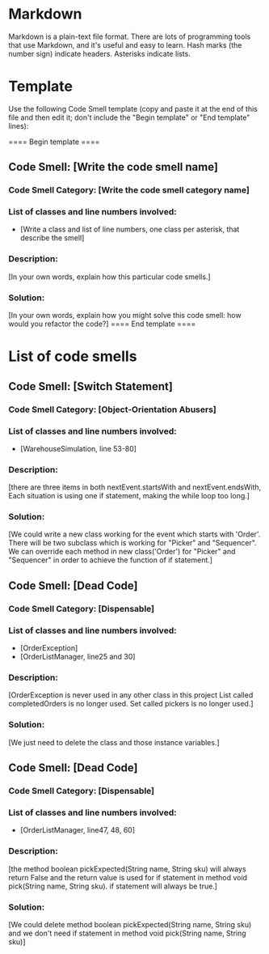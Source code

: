# Markdown

Markdown is a plain-text file format. There are lots of programming tools that use Markdown, and it's useful and
easy to learn. Hash marks (the number sign) indicate headers. Asterisks indicate lists.

# Template

Use the following Code Smell template (copy and paste it at the end of this file and then edit it; don't include the "Begin template" or "End template" lines):

==== Begin template ====
## Code Smell: [Write the code smell name]

### Code Smell Category: [Write the code smell category name]

### List of classes and line numbers involved:

* [Write a class and list of line numbers, one class per asterisk, that describe the smell]

### Description:

[In your own words, explain how this particular code smells.]

### Solution:

[In your own words, explain how you might solve this code smell:
how would you refactor the code?]
==== End template ====

# List of code smells
## Code Smell: [Switch Statement]

### Code Smell Category: [Object-Orientation Abusers]

### List of classes and line numbers involved:

* [WarehouseSimulation, line 53-80]

### Description:

[there are three items in both nextEvent.startsWith and nextEvent.endsWith, Each situation is using one if statement,
making the while loop too long.]

### Solution:

[We could write a new class working for the event which starts with 'Order'.
There will be two subclass which is working for "Picker" and "Sequencer".
We can override each method in new class('Order') for "Picker" and "Sequencer"
in order to achieve the function of if statement.]

## Code Smell: [Dead Code]

### Code Smell Category: [Dispensable]

### List of classes and line numbers involved:

* [OrderException]
* [OrderListManager, line25 and 30]

### Description:

[OrderException is never used in any other class in this project
List<PickerOrderList> called completedOrders is no longer used.
Set<Picker> called pickers is no longer used.]

### Solution:

[We just need to delete the class and those instance variables.]

## Code Smell: [Dead Code]

### Code Smell Category: [Dispensable]

### List of classes and line numbers involved:

* [OrderListManager, line47, 48, 60]

### Description:

[the method boolean pickExpected(String name, String sku) will always return False and the return value is used for
if statement in method void pick(String name, String sku). if statement will always be true.]

### Solution:

[We could delete method boolean pickExpected(String name, String sku) and we don't need if statement
in method void pick(String name, String sku)]